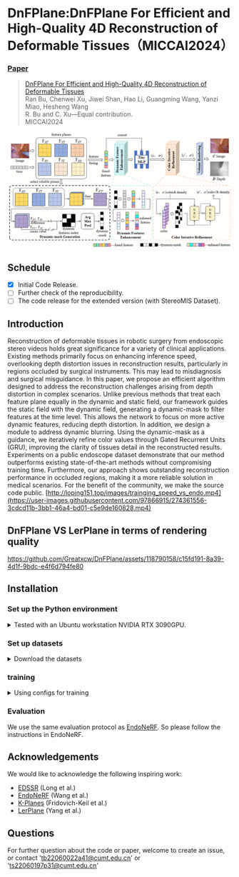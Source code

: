 # DnFPlane:DnFPlane For Efficient and High-Quality 4D Reconstruction of Deformable Tissues（MICCAI2024）

### [Paper]()

> [DnFPlane For Efficient and High-Quality 4D Reconstruction of Deformable Tissues]() \
> Ran Bu, Chenwei Xu, Jiwei Shan, Hao Li, Guangming Wang, Yanzi Miao, Hesheng Wang \
>  R. Bu and C. Xu—Equal contribution. \
> MICCAI2024

![](dnfplanes/DnFPlane.png)

## Schedule
- [x] Initial Code Release.
- [ ] Further check of the reproducibility.
- [ ] The code release for the extended version (with StereoMIS Dataset).

## Introduction
Reconstruction of deformable tissues in robotic surgery from endoscopic stereo videos holds great significance for a variety of clinical applications. Existing methods primarily focus on enhancing inference speed, overlooking depth distortion issues in reconstruction results, particularly in regions occluded by surgical instruments. This may lead to misdiagnosis and surgical misguidance. In this paper, 
we propose an efficient algorithm designed to address the reconstruction challenges arising from depth distortion in complex scenarios. Unlike previous methods that treat each feature plane equally in the dynamic and static field, our framework guides the static field with the dynamic field, generating a dynamic-mask to filter features at the time level. This allows the network to focus on more active dynamic features, reducing depth distortion. In addition, we design a module to address dynamic blurring. Using the dynamic-mask as a guidance, we iteratively refine color values through Gated Recurrent Units (GRU), improving the clarity of tissues detail in the reconstructed results. Experiments on a public endoscope dataset demonstrate that our method outperforms existing state-of-the-art methods without compromising training time. Furthermore, our approach shows outstanding reconstruction performance in occluded regions, making it a more reliable solution in medical scenarios. For the benefit of the community, we make the source code public.
[http://loping151.top/images/trainging_speed_vs_endo.mp4](https://user-images.githubusercontent.com/97866915/274361556-3cdcd11b-3bb1-46a4-bd01-c5e9de160828.mp4)

## DnFPlane VS LerPlane in terms of rendering quality

https://github.com/Greatxcw/DnFPlane/assets/118790158/c15fd191-8a39-4d1f-9bdc-e4f6d794fe80



## Installation

### Set up the Python environment
<details> <summary>Tested with an Ubuntu workstation NVIDIA RTX 3090GPU.</summary>

```
conda create -n dnfplane python=3.9
conda activate dnfplane
pip install -r requirements.txt
pip install git+https://github.com/NVlabs/tiny-cuda-nn/#subdirectory=bindings/torch 
```
If you want to train/test our model on some latest GPUs like RTX4090(tested 2023.12), you can follow this project(https://github.com/Loping151/ForPlane).
</details>

### Set up datasets
<details> <summary>Download the datasets</summary> 

Please download the dataset from [EndoNeRF](https://github.com/med-air/EndoNeRF) 

To use the example config, organize your data like:
```
data
| - endonerf_full_datasets
|   | - cutting_tissues_twice
|   | - pushing_soft_tissues
| - StereoMIS
|   | - stereo_seq_1
|   | - stereo_seq_1
```

</details>

### training
<details> <summary>Using configs for training</summary> 

dnfplane uses configs to control the training process. The example configs are stored in the `dnfplanes/config` folder.
To train a model, run the following command:
```
export CUDA_VISIBLE_DEVICES=0
PYTHONPATH=. python dnfplanes/main.py --config-path /data/DnFPlane/dnfplanes/config/example_cutting-9k.py
```
</details>

### Evaluation
We use the same evaluation protocol as [EndoNeRF](https://github.com/med-air/EndoNeRF). So please follow the instructions in EndoNeRF.

## Acknowledgements
We would like to acknowledge the following inspiring work:
- [EDSSR](https://arxiv.org/pdf/2107.00229) (Long et al.)
- [EndoNeRF](https://github.com/med-air/EndoNeRF) (Wang et al.)
- [K-Planes](https://sarafridov.github.io/K-Planes/) (Fridovich-Keil et al.)
- [LerPlane](https://github.com/Loping151/ForPlane) (Yang et al.)

## Questions
For further question about the code or paper, welcome to create an issue, or contact 'tb22060022a41@cumt.edu.cn' or 'ts22060197p31@cumt.edu.cn'

